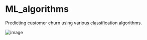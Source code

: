 # ML_algorithms
Predicting customer churn using various classification algorithms.

![image](https://user-images.githubusercontent.com/74547941/171341925-fa4d1c45-9759-4e5f-a6bf-a62dfee1e3ed.png)
